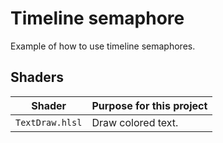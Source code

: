 # Timeline semaphore

Example of how to use timeline semaphores.

## Shaders

Shader          | Purpose for this project
--------------- | ----------------------------
`TextDraw.hlsl` | Draw colored text.

